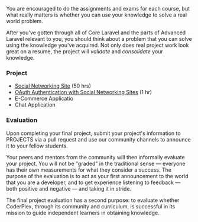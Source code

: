 You are encouraged to do the assignments and exams for each course, but what really matters is whether you can *use* your knowledge to solve a real world problem.

After you've gotten through all of Core Laravel and the parts of Advanced Laravel relevant to you, you should think about a problem that you can solve using the knowledge you've acquired.
Not only does real project work look great on a resume, the project will *validate* and *consolidate* your knowledge.

### Project

- [Social Networking Site](https://gist.github.com/pbteja1998/7651d611e8b22b5228713f12400ce624) (50 hrs)
- [OAuth Authentication with Social Networking Sites](https://gist.github.com/pbteja1998/6a3649b65763681f14d1b98a3603515b) (1 hr)
- E-Commerce Applicatio
- Chat Application

### Evaluation

Upon completing your final project, submit your project's information to PROJECTS via a pull request and use our community channels to announce it to your fellow students.

Your peers and mentors from the community will then informally evaluate your project. You will not be "graded" in the traditional sense — everyone has their own measurements for what they consider a success. The purpose of the evaluation is to act as your first announcement to the world that you are a developer, and to get experience listening to feedback — both positive and negative — and taking it in stride.

The final project evaluation has a second purpose: to evaluate whether CoderPlex, through its community and curriculum, is successful in its mission to guide independent learners in obtaining knowledge.
